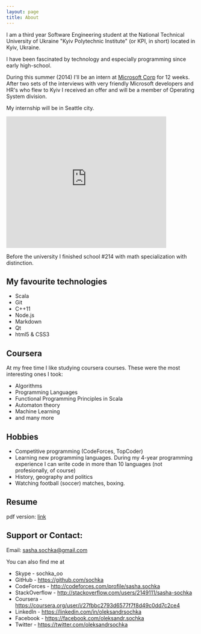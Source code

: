 ```yaml
---
layout: page
title: About
---
```


<!--
![Here I am at the 2013 Rose Bowl.](/assets/stanford_rosebowl_photo_2013-e1361222975696-940x689.jpg)
-->

I am a third year Software Engineering student at the
National Technical University of Ukraine "Kyiv Polytechnic Institute" (or KPI, in short) located in Kyiv, Ukraine.

I have been fascinated by technology and especially programming since early high-school.

During this summer (2014) I'll be an intern at [Microsoft Corp](https://microsoft.com) for 12 weeks.
After two sets of the interviews with very friendly Microsoft developers and HR's who flew to Kyiv I received an offer
and will be a member of Operating System division.

My internship will be in Seattle city.

<iframe width="425" height="350"
        frameborder="0" scrolling="no"
        marginheight="0" marginwidth="0"
        src="https://www.google.com/maps?t=p&amp;q=Seattle&amp;ie=UTF8&amp;hq=&amp;hnear=Seattle,+King+County,+Washington&amp;ll=34.452218,-98.964844&amp;spn=49.810819,74.707031&amp;z=3&amp;output=embed"
></iframe>

Before the university I finished school #214 with math specialization with distinction.

## My favourite technologies

* Scala
* Git
* C++11
* Node.js
* Markdown
* Qt
* html5 & CSS3

## Coursera

At my free time I like studying coursera courses. These were the most interesting ones I took:

* Algorithms
* Programming Languages
* Functional Programming Principles in Scala
* Automaton theory
* Machine Learning
* and many more

## Hobbies

* Competitive programming (CodeForces, TopCoder)
* Learning new programming languages. During my 4-year programming experience I can write code in more than 10 languages (not profesionally, of course)
* History, geography and politics
* Watching football (soccer) matches, boxing.

## Resume
pdf version: [link](/assets/resume.pdf)

## Support or Contact:

Email: <sasha.sochka@gmail.com>

You can also find me at

* Skype - sochka_oo
* GitHub - <https://github.com/sochka>
* CodeForces - <http://codeforces.com/profile/sasha.sochka>
* StackOverflow - <http://stackoverflow.com/users/2149111/sasha-sochka>
* Coursera - <https://coursera.org/user/i/27fbbc2793d6577f7f8d49c0dd7c2ce4>
* LinkedIn - <https://linkedin.com/in/oleksandrsochka>
* Facebook - <https://facebook.com/oleksandr.sochka>
* Twitter - <https://twitter.com/oleksandrsochka>

